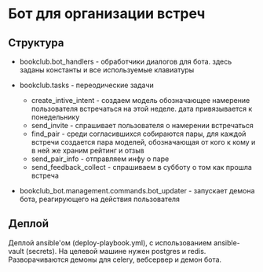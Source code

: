 # Бот для организации встреч

## Структура

* bookclub.bot_handlers - обработчики диалогов для бота. здесь заданы константы и все используемые клавиатуры
* bookclub.tasks - переодические задачи
    * create_intive_intent - создаем модель обозначающее намерение пользователя встречаться на этой неделе. дата привязывается к понедельнику
    * send_invite - спрашивает пользователя о намерении встречаться
    * find_pair - среди согласившихся собираются пары, для каждой встречи создается пара моделей, обозначающая от кого к кому и в ней же храним рейтинг и отзыв
    * send_pair_info - отправляем инфу о паре
    * send_feedback_collect - спрашиваем в субботу о том как прошла встреча
    
* bookclub_bot.management.commands.bot_updater - запускает демона бота, реагирующего на действия пользователя

## Деплой

Деплой ansible'ом (deploy-playbook.yml), с использованием ansible-vault (secrets). На целевой машине нужен postgres и redis.
Разворачиваются демоны для celery, вебсервер и демон бота.

